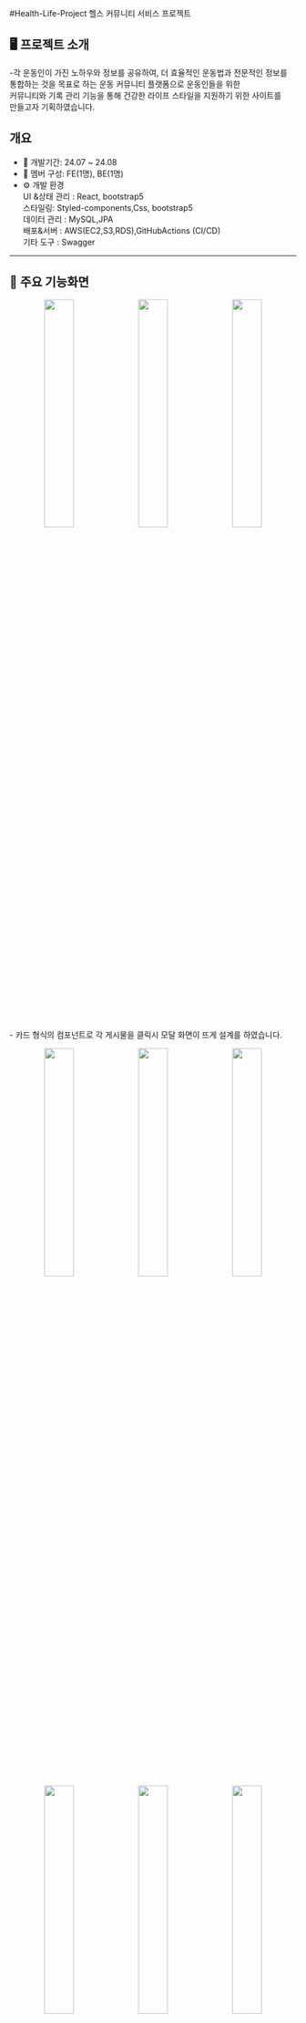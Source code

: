 #Health-Life-Project
헬스 커뮤니티 서비스 프로젝트

## 🖥️ 프로젝트 소개
-각 운동인이 가진 노하우와 정보를 공유하여, 더 효율적인 운동법과 전문적인 정보를 <br>통합하는 것을 목표로 하는 운동 커뮤니티 플랫폼으로 운동인들을 위한<br> 커뮤니티와 기록 관리 기능을 통해 건강한 라이프 스타일을 지원하기 위한 사이트를 <br>만들고자 기획하였습니다.
<br>
## 개요
- 📅 개발기간: 24.07 ~ 24.08
- 👥 멤버 구성: FE(1명), BE(1명)
- ⚙️ 개발 환경 <br>
  UI &상태 관리 : React, bootstrap5<br>
  스타일링: Styled-components,Css, bootstrap5<br>
  데이터 관리 : MySQL,JPA<br>
  배포&서버 : AWS(EC2,S3,RDS),GitHubActions (CI/CD)<br>
  기타 도구 : Swagger
---
## 📍 주요 기능화면
<p align="center" gap=10px>
<img src='https://github.com/user-attachments/assets/fa70a467-d0b7-464b-83b6-9ff70ddcd453' width="32%"  align="center">
<img src='https://github.com/user-attachments/assets/b4b5e82a-57ad-49ef-ae5e-3c57459ba473'
  width="32%"  align="center">
<img src='https://github.com/user-attachments/assets/3650949e-86e1-4bd4-bcaa-8c40d992caee'width="32%"  align="center">
</p><br>
- 카드 형식의 컴포넌트로 각 게시물을 클릭시 모달 화면이 뜨게 설계를 하였습니다.
<p align="center">
<img src='https://github.com/user-attachments/assets/9e4365b8-8519-4e91-af06-e5027e56b16e'width="32%"  align="center">
<img src='https://github.com/user-attachments/assets/f69acf7f-f735-4405-aee1-804c0bdabf5b'width="32%"  align="center">
<img src='https://github.com/user-attachments/assets/9c9b7919-69e5-4bf8-bfc6-7e905bd9485e'width="32%" align="center">
</p><br>

<p align="center">
<img src='https://github.com/user-attachments/assets/c21c00e8-33ca-4aae-bff5-90f83e4cc5e5'width="32%" align="center">
<img src='https://github.com/user-attachments/assets/2be688c3-5ad1-426b-8e66-ac718cee482f'width="32%" align="center">
<img src='https://github.com/user-attachments/assets/462e976e-d249-4b11-98c4-77898447ae13'width="32%" align="center">
</p>
